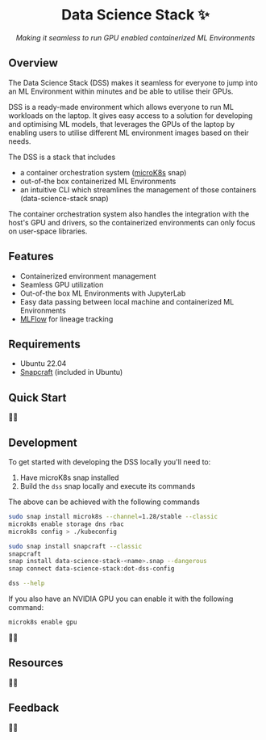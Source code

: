 <div align="center">

# Data Science Stack ✨

*Making it seamless to run GPU enabled containerized ML Environments*

</div>

## Overview

The Data Science Stack (DSS) makes it seamless for everyone to jump into an ML Environment within minutes and be able to utilise their GPUs.

DSS is a ready-made environment which allows everyone to run ML workloads on the laptop.
It gives easy access to a solution for developing and optimising ML models, that leverages the GPUs of the laptop by
enabling users to utilise different ML environment images based on their needs.

The DSS is a stack that includes
- a container orchestration system ([microK8s](https://microk8s.io/) snap)
- out-of-the box containerized ML Environments
- an intuitive CLI which streamlines the management of those containers (data-science-stack snap)

The container orchestration system also handles the integration with the host's
GPU and drivers, so the containerized environments can only focus on user-space libraries.

## Features

- Containerized environment management
- Seamless GPU utilization
- Out-of-the box ML Environments with JupyterLab
- Easy data passing between local machine and containerized ML Environments
- [MLFlow](https://github.com/mlflow/mlflow) for lineage tracking

## Requirements

- Ubuntu 22.04
- [Snapcraft](https://snapcraft.io/) (included in Ubuntu)

## Quick Start

🚧🚧

## Development

To get started with developing the DSS locally you'll need to:
1. Have microK8s snap installed
2. Build the `dss` snap locally and execute its commands

The above can be achieved with the following commands
```bash
sudo snap install microk8s --channel=1.28/stable --classic
microk8s enable storage dns rbac
microk8s config > ./kubeconfig

sudo snap install snapcraft --classic
snapcraft
snap install data-science-stack-<name>.snap --dangerous
snap connect data-science-stack:dot-dss-config

dss --help
```

If you also have an NVIDIA GPU you can enable it with the following command:
```bash
microk8s enable gpu
```

🚧🚧

## Resources

🚧🚧

## Feedback

🚧🚧
